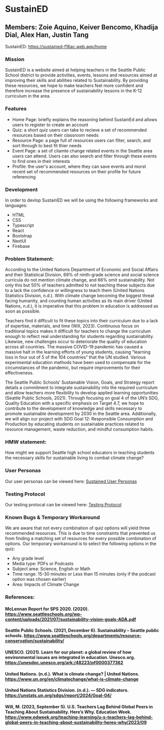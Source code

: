 # SustainED
## Members: Zoie Aquino, Keiver Bencomo, Khadija Dial, Alex Han, Justin Tang

SustainED: https://sustained-f16ac.web.app/home

### Mission
SustainED is a website aimed at helping teachers in the Seattle Public School district to provide activities, events, lessons and resources aimed at improving their skills and abilities related to Sustainability. By providing these resources, we hope to make teachers feel more confident and therefore increase the presence of sustainability lessons in the K-12 curriculum in the area.

### Features

- Home Page: briefly explains the reasoning behind SustainEd and allows users to register to create an account
- Quiz: a short quiz users can take to recieve a set of recommended resources based on their classroom needs
- Resource Page: a page full of resources users can filter, search, and sort through to best fit thier needs
- Event Page: a set of cliamte change related events in the Seattle area users can attend. Users can also search and filter through these events to find ones in their interests
- Profile: the user's account, where they can save events and morst recent set of recommended resources on their profile for future referencing

### Development

In order to devlop SustainED we will be using the following frameworks and languages:

- HTML
- CSS
- Typescript
- React
- Bootstrap
- NextUI
- Firebase

### Problem Statement:
According to the United Nations Department of Economic and Social Affairs and their Statistical Division, 69% of ninth-grade science and social science curricula do not mention climate change, and 66% omit sustainability. Not only this but 50% of teachers admitted to not teaching these subjects due to a lack the confidence or willingness to teach them (United Nations Statistics Division, n.d.). With climate change becoming the biggest threat facing humanity, and counting human activities as its main driver (United Nations, n.d.), it is imperative that this problem in education is addressed as soon as possible.

Teachers find it difficult to fit these topics into their curriculum due to a lack of expertise, materials, and time (Will, 2023). Continuous focus on traditional topics makes it difficult for teachers to change the curriculum enough to reflect real understanding for students regarding sustainability. Likewise, new challenges occur to deteriorate the quality of education across all countries. The massive COVID-19 pandemic has caused a massive halt in the learning efforts of young students, causing “learning loss in four out of 5 of the 104 countries” that the UN studied. Various experimental education methods have been used to compensate for the circumstances of the pandemic, but require improvements for their effectiveness. 

The Seattle Public Schools’ Sustainable Vision, Goals, and Strategy report details a commitment to integrate sustainability into the required curriculum and allow teachers more flexibility to develop applied learning opportunities (Seattle Public Schools, 2021). Through focusing on goal 4 of the UN’s SDG, Quality Education with a specific emphasis on Target 4.7, we hope to contribute to the development of knowledge and skills necessary to promote sustainable development by 2030 in the Seattle area. Additionally, we will align our project with SDG Goal 12: Responsible Consumption and Production by educating students on sustainable practices related to resource management, waste reduction, and mindful consumption habits. 


### HMW statement: 
How might we support Seattle high school educators in teaching students the necessary skills for sustainable living to combat climate change?


### User Personas
Our user personas can be viewed here: [Sustained User Personas](https://docs.google.com/document/d/1rzvEYamJ01I6vm7gapl8hh80cCbrv0Y-m5wu41OjeKI/edit?usp=sharing)


### Testing Protocol
Our testing protocal can be viewed here: [Testing Protocol](https://docs.google.com/document/d/1nQAEsdrBDB-K4Y7L7oHLDAoq31WcEIc2fwAIoUVoc7k/edit?usp=sharing)

### Known Bugs & Temporary Workaround
We are aware that not every combination of quiz options will yield three recommended resources. This is due to time constraints that prevented us from finding a matching set of resources for every possible combination of options. Our temporary workaround is to select the following options in the quiz: 
- Any grade level
- Media type: PDFs or Podcasts
- Subject area: Science, English or Math
- Time range: 15-30 minutes or Less than 15 minutes (only if the podcast option was chosen earlier)
- Area: Impacts of Climate Change

### References:
#### McLennan Report for SPS 2020. (2020). https://www.seattleschools.org/wp-content/uploads/2021/07/sustainability-vision-goals-ADA.pdf
#### Seattle Public Schools. (2021, December 6). Sustainability – Seattle public schools. https://www.seattleschools.org/departments/resource-conservation/sustainability/
#### UNESCO. (2021). Learn for our planet: a global review of how environmental issues are integrated in education. Unesco.org. https://unesdoc.unesco.org/ark:/48223/pf0000377362
#### United Nations. (n.d.). What is climate change? | United Nations. https://www.un.org/en/climatechange/what-is-climate-change
#### United Nations Statistics Division. (n.d.). — SDG indicators. https://unstats.un.org/sdgs/report/2024/Goal-04/
#### Will, M. (2023, September 5). U.S. Teachers Lag Behind Global Peers in Teaching About Sustainability. Here’s Why. Education Week. https://www.edweek.org/teaching-learning/u-s-teachers-lag-behind-global-peers-in-teaching-about-sustainability-heres-why/2023/09
